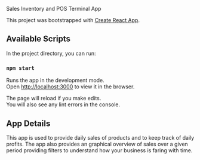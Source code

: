 Sales Inventory and POS Terminal App

This project was bootstrapped with [Create React App](https://github.com/facebook/create-react-app).

## Available Scripts

In the project directory, you can run:

### `npm start`

Runs the app in the development mode.<br>
Open [http://localhost:3000](http://localhost:3000) to view it in the browser.

The page will reload if you make edits.<br>
You will also see any lint errors in the console.

## App Details
This app is used to provide daily sales of products and to keep track of daily profits. The app also provides an graphical overview of sales over a given period providing filters to understand how your business is faring with time.


